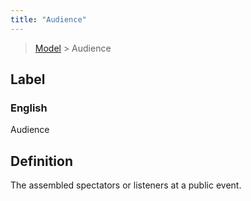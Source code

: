 ```yaml
---
title: "Audience"
---
```


> [Model](./../) > Audience

## Label

### English
Audience


## Definition
The assembled spectators or listeners at a public event. 


    
